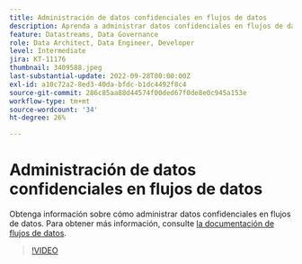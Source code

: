 ```yaml
---
title: Administración de datos confidenciales en flujos de datos
description: Aprenda a administrar datos confidenciales en flujos de datos.
feature: Datastreams, Data Governance
role: Data Architect, Data Engineer, Developer
level: Intermediate
jira: KT-11176
thumbnail: 3409588.jpeg
last-substantial-update: 2022-09-28T00:00:00Z
exl-id: a10c72a2-8ed3-40da-bfdc-b1dc4492f8c4
source-git-commit: 286c85aa88d44574f00ded67f0de8e0c945a153e
workflow-type: tm+mt
source-wordcount: '34'
ht-degree: 26%

---
```


# Administración de datos confidenciales en flujos de datos

Obtenga información sobre cómo administrar datos confidenciales en flujos de datos.  Para obtener más información, consulte [la documentación de flujos de datos](https://experienceleague.adobe.com/docs/experience-platform/edge/datastreams/overview.html?lang=es).

>[!VIDEO](https://video.tv.adobe.com/v/3409588/?learn=on&enablevpops)
